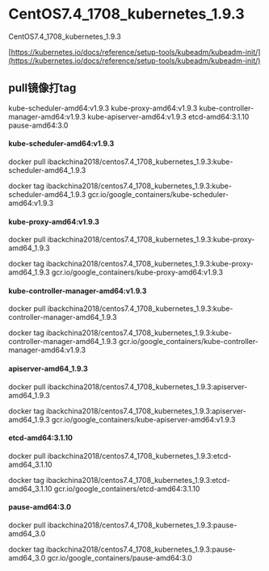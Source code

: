 # CentOS7.4_1708_kubernetes_1.9.3
CentOS7.4_1708_kubernetes_1.9.3

[https://kubernetes.io/docs/reference/setup-tools/kubeadm/kubeadm-init/](https://kubernetes.io/docs/reference/setup-tools/kubeadm/kubeadm-init/)



## pull镜像打tag

kube-scheduler-amd64:v1.9.3
kube-proxy-amd64:v1.9.3
kube-controller-manager-amd64:v1.9.3
kube-apiserver-amd64:v1.9.3
etcd-amd64:3.1.10
pause-amd64:3.0 




####  kube-scheduler-amd64:v1.9.3
docker pull ibackchina2018/centos7.4_1708_kubernetes_1.9.3:kube-scheduler-amd64_1.9.3

docker tag ibackchina2018/centos7.4_1708_kubernetes_1.9.3:kube-scheduler-amd64_1.9.3 gcr.io/google_containers/kube-scheduler-amd64:v1.9.3


#### kube-proxy-amd64:v1.9.3
docker pull ibackchina2018/centos7.4_1708_kubernetes_1.9.3:kube-proxy-amd64_1.9.3

docker tag ibackchina2018/centos7.4_1708_kubernetes_1.9.3:kube-proxy-amd64_1.9.3  gcr.io/google_containers/kube-proxy-amd64:v1.9.3




####  kube-controller-manager-amd64:v1.9.3
docker pull ibackchina2018/centos7.4_1708_kubernetes_1.9.3:kube-controller-manager-amd64_1.9.3  

 docker tag ibackchina2018/centos7.4_1708_kubernetes_1.9.3:kube-controller-manager-amd64_1.9.3  gcr.io/google_containers/kube-controller-manager-amd64:v1.9.3



####  apiserver-amd64_1.9.3
docker pull ibackchina2018/centos7.4_1708_kubernetes_1.9.3:apiserver-amd64_1.9.3


 docker tag ibackchina2018/centos7.4_1708_kubernetes_1.9.3:apiserver-amd64_1.9.3  gcr.io/google_containers/kube-apiserver-amd64:v1.9.3





####  etcd-amd64:3.1.10
docker pull ibackchina2018/centos7.4_1708_kubernetes_1.9.3:etcd-amd64_3.1.10

docker tag  ibackchina2018/centos7.4_1708_kubernetes_1.9.3:etcd-amd64_3.1.10   gcr.io/google_containers/etcd-amd64:3.1.10





####  pause-amd64:3.0 
docker pull ibackchina2018/centos7.4_1708_kubernetes_1.9.3:pause-amd64_3.0 


docker tag ibackchina2018/centos7.4_1708_kubernetes_1.9.3:pause-amd64_3.0    gcr.io/google_containers/pause-amd64:3.0 



